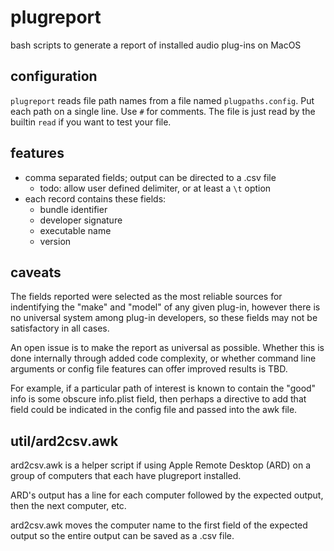 # plugreport
bash scripts to generate a report of installed audio plug-ins on MacOS

## configuration
`plugreport` reads file path names from a file named `plugpaths.config`.
Put each path on a single line.  Use `#` for comments.
The file is just read by the builtin `read` if you want to test your file.

## features
* comma separated fields; output can be directed to a .csv file
  * todo: allow user defined delimiter, or at least a `\t` option
* each record contains these fields:
  * bundle identifier
  * developer signature
  * executable name
  * version

## caveats
The fields reported were selected as the most reliable sources for indentifying the "make" and "model" of any given plug-in, however there is no universal system among plug-in developers, so these fields may not be satisfactory in all cases.

An open issue is to make the report as universal as possible.  Whether this is done internally through added code complexity, or whether command line arguments or config file features can offer improved results is TBD.

For example, if a particular path of interest is known to contain the "good" info is some obscure info.plist field, then perhaps a directive to add that field could be indicated in the config file and passed into the awk file.

## util/ard2csv.awk
ard2csv.awk is a helper script if using Apple Remote Desktop (ARD) on a group of computers that each have plugreport installed.

ARD's output has a line for each computer followed by the expected output, then the next computer, etc.

ard2csv.awk moves the computer name to the first field of the expected output so the entire output can be saved as a .csv file.

